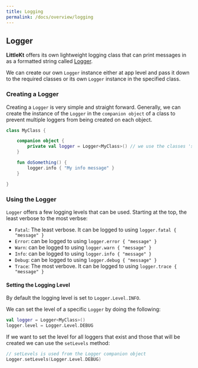 ```yaml
---
title: Logging
permalink: /docs/overview/logging
---
```


## Logger

**LittleKt** offers its own lightweight logging class that can print messages in as a formatted string called [Logger](https://github.com/littlektframework/littlekt/blob/master/core/src/commonMain/kotlin/com/lehaine/littlekt/log/Logger.kt).

We can create our own `Logger` instance either at app level and pass it down to the required classes or its own `Logger` instance in the specified class.

### Creating a Logger

Creating a `Logger` is very simple and straight forward. Generally, we can create the instance of the `Logger` in the `companion object` of a class to prevent multiple loggers from being created on each object.

```kotlin
class MyClass {

    companion object {
        private val logger = Logger<MyClass>() // we use the classes 'simpleName' as the name by default
    }

    fun doSomething() {
        logger.info { "My info message" }
    }

}
```

### Using the Logger

`Logger` offers a few logging levels that can be used. Starting at the top, the least verbose to the most verbse:

-   `Fatal`: The least verbose. It can be logged to using `logger.fatal { "message" }`
-   `Error`: can be logged to using `logger.error { "message" }`
-   `Warn`: can be logged to using `logger.warn { "message" }`
-   `Info`: can be logged to using `logger.info { "message" }`
-   `Debug`: can be logged to using `logger.debug { "message" }`
-   `Trace`: The most verbove. It can be logged to using `logger.trace { "message" }`

#### Setting the Logging Level

By default the logging level is set to `Logger.Level.INFO`.

We can set the level of a specific `Logger` by doing the following:

```kotlin
val logger = Logger<MyClass>()
logger.level = Logger.Level.DEBUG
```

If we want to set the level for all loggers that exist and those that will be created we can use the `setLevels` method:

```kotlin
// setLevels is used from the Logger companion object
Logger.setLevels(Logger.Level.DEBUG)
```
